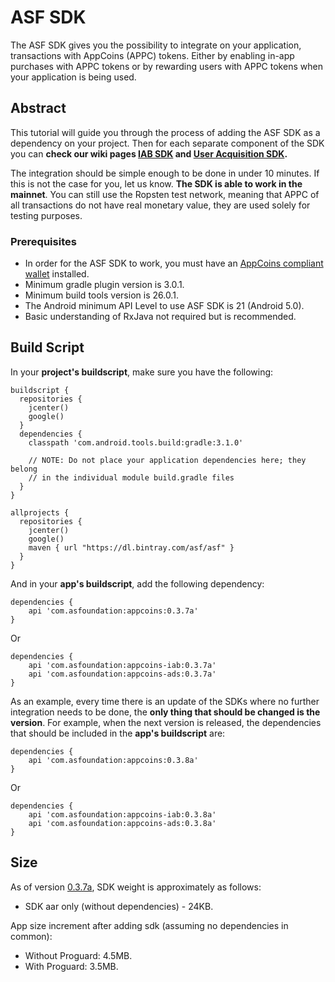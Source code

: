 # ASF SDK

The ASF SDK gives you the possibility to integrate on your application, transactions with AppCoins 
(APPC) tokens. Either by enabling in-app purchases with APPC tokens or by rewarding users with APPC 
tokens when your application is being used.

## Abstract

This tutorial will guide you through the process of adding the ASF SDK as a dependency on your project.
Then for each separate component of the SDK you can **check our wiki pages [IAB SDK](https://github.com/AppStoreFoundation/asf-sdk/wiki/In-App-Billing-(IAB)-SDK)
and [User Acquisition SDK](https://github.com/AppStoreFoundation/asf-sdk/wiki/User-Acquisition-SDK).**

The integration should be simple enough to be done in under 10 minutes. If this is not the case for 
you, let us know. **The SDK is able to work in the mainnet**. You can still use the Ropsten test 
network, meaning that APPC of all transactions do not have real monetary value, they are used solely 
for testing purposes.

### Prerequisites

+ In order for the ASF SDK to work, you must have an [AppCoins compliant wallet](https://github.com/Aptoide/asf-wallet-android/tree/dev) installed.
+ Minimum gradle plugin version is 3.0.1.
+ Minimum build tools version is 26.0.1.
+ The Android minimum API Level to use ASF SDK is 21 (Android 5.0).
+ Basic understanding of RxJava not required but is recommended.

## Build Script

In your **project's buildscript**, make sure you have the following:

```
buildscript {
  repositories {
    jcenter()
    google()
  }
  dependencies {
    classpath 'com.android.tools.build:gradle:3.1.0'

    // NOTE: Do not place your application dependencies here; they belong
    // in the individual module build.gradle files
  }
}

allprojects {
  repositories {
    jcenter()
    google()
    maven { url "https://dl.bintray.com/asf/asf" }
  }
}
```
And in your **app's buildscript**, add the following dependency:

```
dependencies {
    api 'com.asfoundation:appcoins:0.3.7a'
}
```

Or

```
dependencies {
    api 'com.asfoundation:appcoins-iab:0.3.7a'
    api 'com.asfoundation:appcoins-ads:0.3.7a'
}
```

As an example, every time there is an update of the SDKs where no further integration needs to be done, the **only thing that should be changed is the version**. For example, when the next version is released, the dependencies that should be included in the **app's buildscript** are:

```
dependencies {
    api 'com.asfoundation:appcoins:0.3.8a'
}
```

Or

```
dependencies {
    api 'com.asfoundation:appcoins-iab:0.3.8a'
    api 'com.asfoundation:appcoins-ads:0.3.8a'
}
```

## Size
As of version [0.3.7a](https://bintray.com/asf/asf/appcoins-ads/0.3.7a), SDK weight is approximately as follows:

- SDK aar only (without dependencies) - 24KB.

App size increment after adding sdk (assuming no dependencies in common):

- Without Proguard: 4.5MB.
- With Proguard: 3.5MB.
